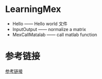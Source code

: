 # LearningMex
* Hello —— Hello world 文件  
* InputOutput —— normalize a matrix  
* MexCallMatalab —— call matlab function

# 参考链接  
<a href = "https://ww2.mathworks.cn/matlabcentral/fileexchange/27151-writing-matlab-c-mex-code?s_tid=prof_contriblnk"> 参考链接 </a>
